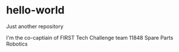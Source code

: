 # hello-world
Just another repository

I'm the co-captiain of FIRST Tech Challenge team 11848 Spare Parts Robotics
